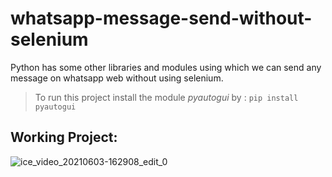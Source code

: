 # whatsapp-message-send-without-selenium
Python has some other libraries and modules using which we can send any message on whatsapp web without using selenium.

> To run this project install the module *pyautogui* by : ```pip install pyautogui```

## Working Project:

![ice_video_20210603-162908_edit_0](https://user-images.githubusercontent.com/61161878/120635479-25953b00-c48a-11eb-963b-0a424d25eb9b.gif)
